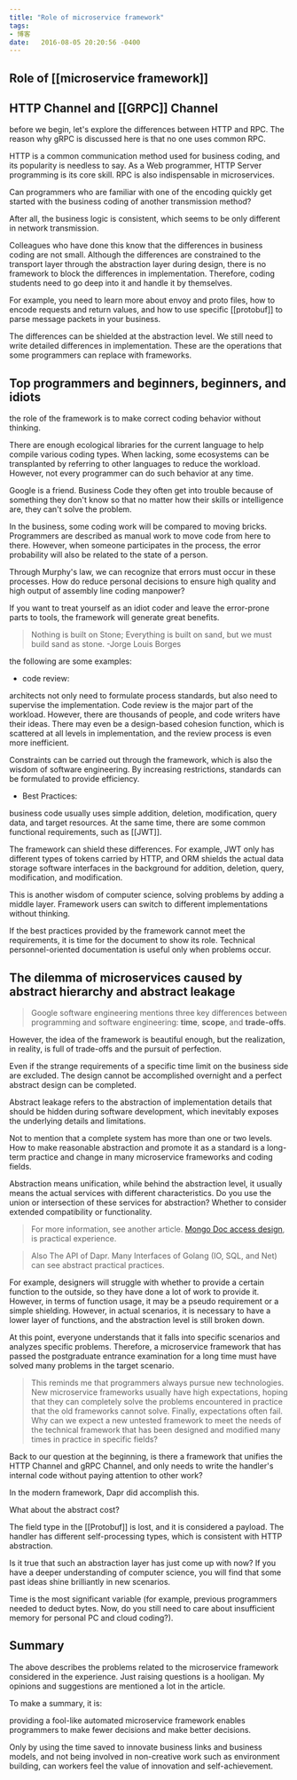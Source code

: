 ```yaml
---
title: "Role of microservice framework"
tags:
- 博客
date:   2016-08-05 20:20:56 -0400
---
```

## Role of [[microservice framework]]

## HTTP Channel and [[GRPC]] Channel 

before we begin, let's explore the differences between HTTP and RPC. The reason why gRPC is discussed here is that no one uses common RPC. 

HTTP is a common communication method used for business coding, and its popularity is needless to say. As a Web programmer, HTTP Server programming is its core skill. RPC is also indispensable in microservices. 

Can programmers who are familiar with one of the encoding quickly get started with the business coding of another transmission method? 

After all, the business logic is consistent, which seems to be only different in network transmission. 

Colleagues who have done this know that the differences in business coding are not small. Although the differences are constrained to the transport layer through the abstraction layer during design, there is no framework to block the differences in implementation. Therefore, coding students need to go deep into it and handle it by themselves. 

For example, you need to learn more about envoy and proto files, how to encode requests and return values, and how to use specific [[protobuf]] to parse message packets in your business. 

The differences can be shielded at the abstraction level. We still need to write detailed differences in implementation. These are the operations that some programmers can replace with frameworks. 

## Top programmers and beginners, beginners, and idiots 

the role of the framework is to make correct coding behavior without thinking.

There are enough ecological libraries for the current language to help compile various coding types. When lacking, some ecosystems can be transplanted by referring to other languages to reduce the workload. However, not every programmer can do such behavior at any time. 

Google is a friend. Business Code they often get into trouble because of something they don't know so that no matter how their skills or intelligence are, they can't solve the problem.

In the business, some coding work will be compared to moving bricks. Programmers are described as manual work to move code from here to there. However, when someone participates in the process, the error probability will also be related to the state of a person.

Through Murphy's law, we can recognize that errors must occur in these processes. How do reduce personal decisions to ensure high quality and high output of assembly line coding manpower?

If you want to treat yourself as an idiot coder and leave the error-prone parts to tools, the framework will generate great benefits. 


> Nothing is built on Stone; Everything is built on sand, but we must build sand as stone.
>                                 -Jorge Louis Borges 


the following are some examples: 

- code review: 

architects not only need to formulate process standards, but also need to supervise the implementation. Code review is the major part of the workload. However, there are thousands of people, and code writers have their ideas. There may even be a design-based cohesion function, which is scattered at all levels in implementation, and the review process is even more inefficient. 

Constraints can be carried out through the framework, which is also the wisdom of software engineering. By increasing restrictions, standards can be formulated to provide efficiency.

- Best Practices: 

business code usually uses simple addition, deletion, modification, query data, and target resources. At the same time, there are some common functional requirements, such as [[JWT]]. 

The framework can shield these differences. For example, JWT only has different types of tokens carried by HTTP, and ORM shields the actual data storage software interfaces in the background for addition, deletion, query, modification, and modification. 

This is another wisdom of computer science, solving problems by adding a middle layer. Framework users can switch to different implementations without thinking.

If the best practices provided by the framework cannot meet the requirements, it is time for the document to show its role. Technical personnel-oriented documentation is useful only when problems occur.

## The dilemma of microservices caused by abstract hierarchy and abstract leakage 

> Google software engineering mentions three key differences between programming and software engineering: **time**, **scope**, and **trade-offs**. 

However, the idea of the framework is beautiful enough, but the realization, in reality, is full of trade-offs and the pursuit of perfection. 

Even if the strange requirements of a specific time limit on the business side are excluded. The design cannot be accomplished overnight and a perfect abstract design can be completed.

Abstract leakage refers to the abstraction of implementation details that should be hidden during software development, which inevitably exposes the underlying details and limitations.

Not to mention that a complete system has more than one or two levels. How to make reasonable abstraction and promote it as a standard is a long-term practice and change in many microservice frameworks and coding fields. 

Abstraction means unification, while behind the abstraction level, it usually means the actual services with different characteristics. Do you use the union or intersection of these services for abstraction? Whether to consider extended compatibility or functionality.

> For more information, see another article. [Mongo Doc access design](), is practical experience. 

> Also The API of Dapr. Many Interfaces of Golang (IO, SQL, and Net) can see abstract practical practices.

For example, designers will struggle with whether to provide a certain function to the outside, so they have done a lot of work to provide it. However, in terms of function usage, it may be a pseudo requirement or a simple shielding. However, in actual scenarios, it is necessary to have a lower layer of functions, and the abstraction level is still broken down. 

At this point, everyone understands that it falls into specific scenarios and analyzes specific problems. Therefore, a microservice framework that has passed the postgraduate entrance examination for a long time must have solved many problems in the target scenario. 

> This reminds me that programmers always pursue new technologies. New microservice frameworks usually have high expectations, hoping that they can completely solve the problems encountered in practice that the old frameworks cannot solve. Finally, expectations often fail. Why can we expect a new untested framework to meet the needs of the technical framework that has been designed and modified many times in practice in specific fields?

Back to our question at the beginning, is there a framework that unifies the HTTP Channel and gRPC Channel, and only needs to write the handler's internal code without paying attention to other work?

 In the modern framework, Dapr did accomplish this. 

What about the abstract cost? 

The field type in the [[Protobuf]] is lost, and it is considered a payload. The handler has different self-processing types, which is consistent with HTTP abstraction. 

Is it true that such an abstraction layer has just come up with now? If you have a deeper understanding of computer science, you will find that some past ideas shine brilliantly in new scenarios. 

Time is the most significant variable (for example, previous programmers needed to deduct bytes. Now, do you still need to care about insufficient memory for personal PC and cloud coding?). 

## Summary
The above describes the problems related to the microservice framework considered in the experience. Just raising questions is a hooligan. My opinions and suggestions are mentioned a lot in the article. 

To make a summary, it is: 

providing a fool-like automated microservice framework enables programmers to make fewer decisions and make better decisions. 

Only by using the time saved to innovate business links and business models, and not being involved in non-creative work such as environment building, can workers feel the value of innovation and self-achievement.